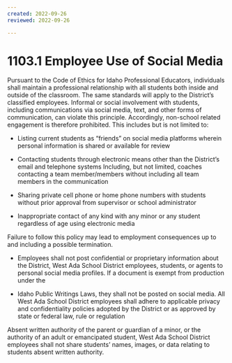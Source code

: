 ```yaml
---
created: 2022-09-26
reviewed: 2022-09-26

---
```


# 1103.1 Employee Use of Social Media

Pursuant to the Code of Ethics for Idaho Professional Educators, individuals shall maintain a professional relationship
with all students both inside and outside of the classroom. The same standards will apply to the District’s classified
employees. Informal or social involvement with students, including communications via social media, text, and other
forms of communication, can violate this principle. Accordingly, non-school related engagement is therefore
prohibited. This includes but is not limited to:



- Listing current students as “friends” on social media platforms wherein personal information is shared or
available for review

- Contacting students through electronic means other than the District’s email and telephone systems
Including, but not limited, coaches contacting a team member/members without including all team
members in the communication

- Sharing private cell phone or home phone numbers with students without prior approval from supervisor or
school administrator

- Inappropriate contact of any kind with any minor or any student regardless of age using electronic media

Failure to follow this policy may lead to employment consequences up to and including a possible termination.


- Employees shall not post confidential or proprietary information about the District, West Ada School District
employees, students, or agents to personal social media profiles. If a document is exempt from production under the

- Idaho Public Writings Laws, they shall not be posted on social media. All West Ada School District employees shall
adhere to applicable privacy and confidentiality policies adopted by the District or as approved by state or federal
law, rule or regulation

Absent written authority of the parent or guardian of a minor, or the authority of an adult or emancipated student,
West Ada School District employees shall not share students’ names, images, or data relating to students absent
written authority.


